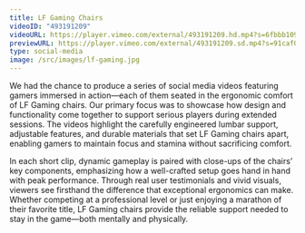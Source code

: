 ```yaml
---
title: LF Gaming Chairs
videoID: "493191209"
videoURL: https://player.vimeo.com/external/493191209.hd.mp4?s=6fbbb10934b814352c85b4d023b7cabd1fdcc58d&profile_id=175
previewURL: https://player.vimeo.com/external/493191209.sd.mp4?s=91caf0937a40e6c3090e358d95d446e9d2b4ef28&profile_id=165
type: social-media
image: /src/images/lf-gaming.jpg
---
```

We had the chance to produce a series of social media videos featuring gamers immersed in action—each of them seated in the ergonomic comfort of LF Gaming chairs. Our primary focus was to showcase how design and functionality come together to support serious players during extended sessions. The videos highlight the carefully engineered lumbar support, adjustable features, and durable materials that set LF Gaming chairs apart, enabling gamers to maintain focus and stamina without sacrificing comfort.

In each short clip, dynamic gameplay is paired with close-ups of the chairs’ key components, emphasizing how a well-crafted setup goes hand in hand with peak performance. Through real user testimonials and vivid visuals, viewers see firsthand the difference that exceptional ergonomics can make. Whether competing at a professional level or just enjoying a marathon of their favorite title, LF Gaming chairs provide the reliable support needed to stay in the game—both mentally and physically.
